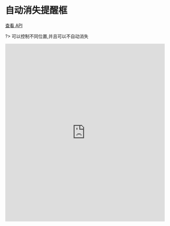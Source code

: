# 自动消失提醒框

[查看 API](http://www.easybui.com/guide/api/classes/bui.hint.html)

?> 可以控制不同位置,并且可以不自动消失

<iframe width="100%" height="560" src="http://www.easybui.com/demo/source.html?url=pages/ui_controls/bui.hint&code=full,result" allowfullscreen="allowfullscreen" frameborder="0"></iframe>
